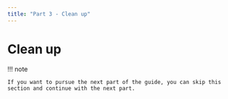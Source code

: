 ```yaml
---
title: "Part 3 - Clean up"
---
```


# Clean up

!!! note

    If you want to pursue the next part of the guide, you can skip this section and continue with the next part.
